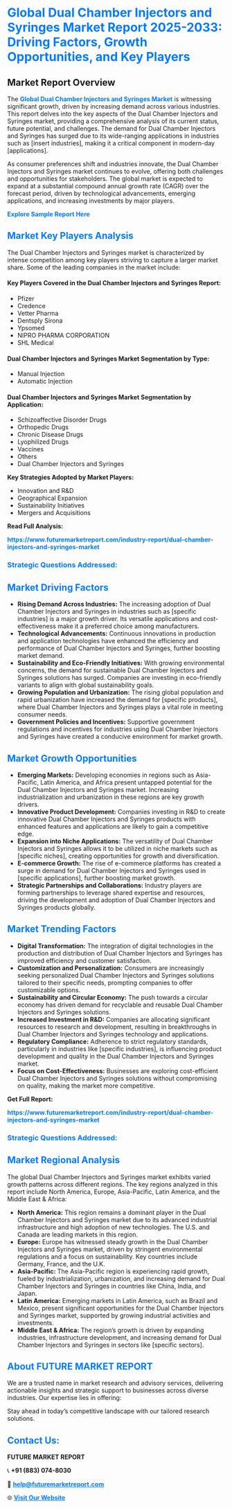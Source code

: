 <h1 style="color: #007BFF;">Global Dual Chamber Injectors and Syringes Market Report 2025-2033: Driving Factors, Growth Opportunities, and Key Players</h1>

<section id="overview">
<h2>Market Report Overview</h2>
<p>The <a href="https://www.futuremarketreport.com/industry-report/dual-chamber-injectors-and-syringes-market" style="color: #007BFF; text-decoration: none;"><strong>Global Dual Chamber Injectors and Syringes Market</strong></a> is witnessing significant growth, driven by increasing demand across various industries. This report delves into the key aspects of the Dual Chamber Injectors and Syringes market, providing a comprehensive analysis of its current status, future potential, and challenges. The demand for Dual Chamber Injectors and Syringes has surged due to its wide-ranging applications in industries such as [insert industries], making it a critical component in modern-day [applications].</p>
<p>As consumer preferences shift and industries innovate, the Dual Chamber Injectors and Syringes market continues to evolve, offering both challenges and opportunities for stakeholders. The global market is expected to expand at a substantial compound annual growth rate (CAGR) over the forecast period, driven by technological advancements, emerging applications, and increasing investments by major players.</p>
</section>

<section id="overview">
<p><a href="https://www.futuremarketreport.com/request-sample/reportId=122217" style="color: #007BFF; text-decoration: none;"><strong>Explore Sample Report Here</strong></a></p>
</section>

<section id="key-players">
<h2 style="color: #007BFF;">Market Key Players Analysis</h2>
<p>The Dual Chamber Injectors and Syringes market is characterized by intense competition among key players striving to capture a larger market share. Some of the leading companies in the market include:</p>
<h4>Key Players Covered in the Dual Chamber Injectors and Syringes Report:</h4>
<ul><li>Pfizer</li><li>Credence</li><li>Vetter Pharma</li><li>Dentsply Sirona</li><li>Ypsomed</li><li>NIPRO PHARMA CORPORATION</li><li>SHL Medical</li></ul>
<h4>Dual Chamber Injectors and Syringes Market Segmentation by Type:</h4>
<ul><li>Manual Injection</li><li>Automatic Injection</li></ul>

<h4>Dual Chamber Injectors and Syringes Market Segmentation by Application:</h4>
<ul><li>Schizoaffective Disorder Drugs</li><li>Orthopedic Drugs</li><li>Chronic Disease Drugs</li><li>Lyophilized Drugs</li><li>Vaccines</li><li>Others</li><li>Dual Chamber Injectors and Syringes</li></ul>
<p><strong>Key Strategies Adopted by Market Players:</strong></p>
<ul>
<li>Innovation and R&D</li>
<li>Geographical Expansion</li>
<li>Sustainability Initiatives</li>
<li>Mergers and Acquisitions</li>
</ul>
</section>

<section>
<p><strong>Read Full Analysis: </strong></p><a href="https://www.futuremarketreport.com/industry-report/dual-chamber-injectors-and-syringes-market" style="color: #007BFF; text-decoration: none;"><strong>https://www.futuremarketreport.com/industry-report/dual-chamber-injectors-and-syringes-market</strong></a>
<h3 style="color: #007BFF;">Strategic Questions Addressed:</h3>
</section>

<section id="driving-factors">
<h2 style="color: #007BFF;">Market Driving Factors</h2>
<ul>
<li><strong>Rising Demand Across Industries:</strong> The increasing adoption of Dual Chamber Injectors and Syringes in industries such as [specific industries] is a major growth driver. Its versatile applications and cost-effectiveness make it a preferred choice among manufacturers.</li>
<li><strong>Technological Advancements:</strong> Continuous innovations in production and application technologies have enhanced the efficiency and performance of Dual Chamber Injectors and Syringes, further boosting market demand.</li>
<li><strong>Sustainability and Eco-Friendly Initiatives:</strong> With growing environmental concerns, the demand for sustainable Dual Chamber Injectors and Syringes solutions has surged. Companies are investing in eco-friendly variants to align with global sustainability goals.</li>
<li><strong>Growing Population and Urbanization:</strong> The rising global population and rapid urbanization have increased the demand for [specific products], where Dual Chamber Injectors and Syringes plays a vital role in meeting consumer needs.</li>
<li><strong>Government Policies and Incentives:</strong> Supportive government regulations and incentives for industries using Dual Chamber Injectors and Syringes have created a conducive environment for market growth.</li>
</ul>
</section>

<section id="growth-opportunities">
<h2 style="color: #007BFF;">Market Growth Opportunities</h2>
<ul>
<li><strong>Emerging Markets:</strong> Developing economies in regions such as Asia-Pacific, Latin America, and Africa present untapped potential for the Dual Chamber Injectors and Syringes market. Increasing industrialization and urbanization in these regions are key growth drivers.</li>
<li><strong>Innovative Product Development:</strong> Companies investing in R&D to create innovative Dual Chamber Injectors and Syringes products with enhanced features and applications are likely to gain a competitive edge.</li>
<li><strong>Expansion into Niche Applications:</strong> The versatility of Dual Chamber Injectors and Syringes allows it to be utilized in niche markets such as [specific niches], creating opportunities for growth and diversification.</li>
<li><strong>E-commerce Growth:</strong> The rise of e-commerce platforms has created a surge in demand for Dual Chamber Injectors and Syringes used in [specific applications], further boosting market growth.</li>
<li><strong>Strategic Partnerships and Collaborations:</strong> Industry players are forming partnerships to leverage shared expertise and resources, driving the development and adoption of Dual Chamber Injectors and Syringes products globally.</li>
</ul>
</section>

<section id="trending-factors">
<h2 style="color: #007BFF;">Market Trending Factors</h2>
<ul>
<li><strong>Digital Transformation:</strong> The integration of digital technologies in the production and distribution of Dual Chamber Injectors and Syringes has improved efficiency and customer satisfaction.</li>
<li><strong>Customization and Personalization:</strong> Consumers are increasingly seeking personalized Dual Chamber Injectors and Syringes solutions tailored to their specific needs, prompting companies to offer customizable options.</li>
<li><strong>Sustainability and Circular Economy:</strong> The push towards a circular economy has driven demand for recyclable and reusable Dual Chamber Injectors and Syringes solutions.</li>
<li><strong>Increased Investment in R&D:</strong> Companies are allocating significant resources to research and development, resulting in breakthroughs in Dual Chamber Injectors and Syringes technology and applications.</li>
<li><strong>Regulatory Compliance:</strong> Adherence to strict regulatory standards, particularly in industries like [specific industries], is influencing product development and quality in the Dual Chamber Injectors and Syringes market.</li>
<li><strong>Focus on Cost-Effectiveness:</strong> Businesses are exploring cost-efficient Dual Chamber Injectors and Syringes solutions without compromising on quality, making the market more competitive.</li>
</ul>
</section>

<section>
<p><strong>Get Full Report: </strong></p><a href="https://www.futuremarketreport.com/industry-report/dual-chamber-injectors-and-syringes-market" style="color: #007BFF; text-decoration: none;"><strong>https://www.futuremarketreport.com/industry-report/dual-chamber-injectors-and-syringes-market</strong></a>
<h3 style="color: #007BFF;">Strategic Questions Addressed:</h3>
</section>


<section id="regional-analysis">
<h2 style="color: #007BFF;">Market Regional Analysis</h2>
<p>The global Dual Chamber Injectors and Syringes market exhibits varied growth patterns across different regions. The key regions analyzed in this report include North America, Europe, Asia-Pacific, Latin America, and the Middle East & Africa:</p>
<ul>
<li><strong>North America:</strong> This region remains a dominant player in the Dual Chamber Injectors and Syringes market due to its advanced industrial infrastructure and high adoption of new technologies. The U.S. and Canada are leading markets in this region.</li>
<li><strong>Europe:</strong> Europe has witnessed steady growth in the Dual Chamber Injectors and Syringes market, driven by stringent environmental regulations and a focus on sustainability. Key countries include Germany, France, and the U.K.</li>
<li><strong>Asia-Pacific:</strong> The Asia-Pacific region is experiencing rapid growth, fueled by industrialization, urbanization, and increasing demand for Dual Chamber Injectors and Syringes in countries like China, India, and Japan.</li>
<li><strong>Latin America:</strong> Emerging markets in Latin America, such as Brazil and Mexico, present significant opportunities for the Dual Chamber Injectors and Syringes market, supported by growing industrial activities and investments.</li>
<li><strong>Middle East & Africa:</strong> The region’s growth is driven by expanding industries, infrastructure development, and increasing demand for Dual Chamber Injectors and Syringes in sectors like [specific sectors].</li>
</ul>
</section>

<footer>
<h2 style="color: #007BFF;">About FUTURE MARKET REPORT</h2>
<p>We are a trusted name in market research and advisory services, delivering actionable insights and strategic support to businesses across diverse industries. Our expertise lies in offering:</p>

<p>Stay ahead in today’s competitive landscape with our tailored research solutions.</p>

<h2 style="color: #007BFF;">Contact Us:</h2>
<p><strong>FUTURE MARKET REPORT</strong></p>
<p>📞 <strong>+91 (883) 074-8030</strong></p>
<p>📧 <strong><a href="mailto:help@futuremarketreport.com" style="color: #007BFF;">help@futuremarketreport.com</a></strong></p>
<p>🌐 <strong><a href="https://www.futuremarketreport.com/" style="color: #007BFF;">Visit Our Website</a></strong></p>
</footer>